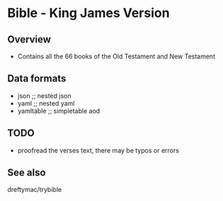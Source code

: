 # Bible - King James Version

## Overview

* Contains all the 66 books of the Old Testament and New Testament

## Data formats

* json        ;; nested json
* yaml        ;; nested yaml
* yamltable   ;; simpletable aod

## TODO

* proofread the verses text, there may be typos or errors

## See also

dreftymac/trybible

